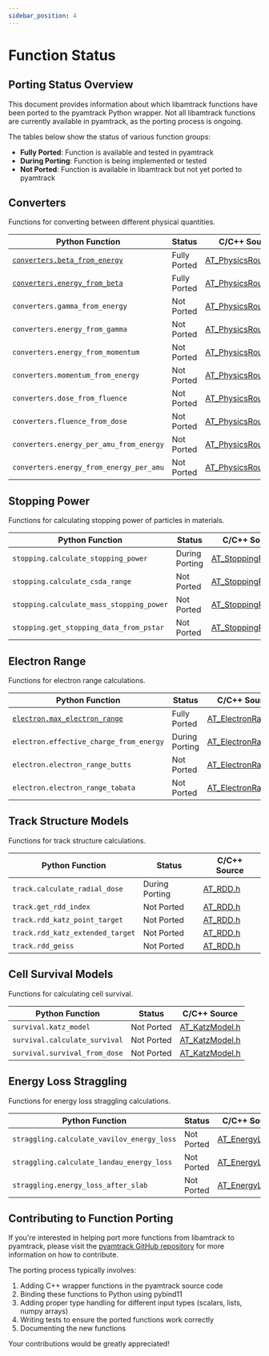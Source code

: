 ```yaml
---
sidebar_position: 4
---
```


# Function Status

## Porting Status Overview

This document provides information about which libamtrack functions have been ported to the pyamtrack Python wrapper. Not all libamtrack functions are currently available in pyamtrack, as the porting process is ongoing.

The tables below show the status of various function groups:
- **Fully Ported**: Function is available and tested in pyamtrack
- **During Porting**: Function is being implemented or tested
- **Not Ported**: Function is available in libamtrack but not yet ported to pyamtrack

## Converters

Functions for converting between different physical quantities.

| Python Function | Status | C/C++ Source |
|-----------------|--------|--------------|
| [`converters.beta_from_energy`](API/converters.md#beta_from_energy) | Fully Ported | [AT_PhysicsRoutines.h](https://github.com/libamtrack/library/blob/master/include/AT_PhysicsRoutines.h#L68) |
| [`converters.energy_from_beta`](API/converters.md#energy_from_beta) | Fully Ported | [AT_PhysicsRoutines.h](https://github.com/libamtrack/library/blob/master/include/AT_PhysicsRoutines.h#L68) |
| `converters.gamma_from_energy` | Not Ported | [AT_PhysicsRoutines.h](https://github.com/libamtrack/library/blob/master/include/AT_PhysicsRoutines.h#L152) |
| `converters.energy_from_gamma` | Not Ported | [AT_PhysicsRoutines.h](https://github.com/libamtrack/library/blob/master/include/AT_PhysicsRoutines.h#L112) |
| `converters.energy_from_momentum` | Not Ported | [AT_PhysicsRoutines.h](https://github.com/libamtrack/library/blob/master/include/AT_PhysicsRoutines.h#L132) |
| `converters.momentum_from_energy` | Not Ported | [AT_PhysicsRoutines.h](https://github.com/libamtrack/library/blob/master/include/AT_PhysicsRoutines.h#L419) |
| `converters.dose_from_fluence` | Not Ported | [AT_PhysicsRoutines.h](https://github.com/libamtrack/library/blob/master/include/AT_PhysicsRoutines.h#L446) |
| `converters.fluence_from_dose` | Not Ported | [AT_PhysicsRoutines.h](https://github.com/libamtrack/library/blob/master/include/AT_PhysicsRoutines.h#L485) |
| `converters.energy_per_amu_from_energy` | Not Ported | [AT_PhysicsRoutines.h](https://github.com/libamtrack/library/blob/master/include/AT_PhysicsRoutines.h#L51) |
| `converters.energy_from_energy_per_amu` | Not Ported | [AT_PhysicsRoutines.h](https://github.com/libamtrack/library/blob/master/include/AT_PhysicsRoutines.h#L59) |

## Stopping Power

Functions for calculating stopping power of particles in materials.

| Python Function | Status | C/C++ Source |
|-----------------|--------|--------------|
| `stopping.calculate_stopping_power` | During Porting | [AT_StoppingPower.h](https://github.com/libamtrack/library/blob/master/include/AT_StoppingPower.h) |
| `stopping.calculate_csda_range` | Not Ported | [AT_StoppingPower.h](https://github.com/libamtrack/library/blob/master/include/AT_StoppingPower.h) |
| `stopping.calculate_mass_stopping_power` | Not Ported | [AT_StoppingPower.h](https://github.com/libamtrack/library/blob/master/include/AT_StoppingPower.h) |
| `stopping.get_stopping_data_from_pstar` | Not Ported | [AT_StoppingPower.h](https://github.com/libamtrack/library/blob/master/include/AT_StoppingPower.h) |

## Electron Range

Functions for electron range calculations.

| Python Function | Status | C/C++ Source |
|-----------------|--------|--------------|
| [`electron.max_electron_range`](API/electron.md#max_electron_range) | Fully Ported | [AT_ElectronRange.h](https://github.com/libamtrack/library/blob/master/include/AT_ElectronRange.h) |
| `electron.effective_charge_from_energy` | During Porting | [AT_ElectronRange.h](https://github.com/libamtrack/library/blob/master/include/AT_ElectronRange.h) |
| `electron.electron_range_butts` | Not Ported | [AT_ElectronRange.h](https://github.com/libamtrack/library/blob/master/include/AT_ElectronRange.h) |
| `electron.electron_range_tabata` | Not Ported | [AT_ElectronRange.h](https://github.com/libamtrack/library/blob/master/include/AT_ElectronRange.h) |

## Track Structure Models

Functions for track structure calculations.

| Python Function | Status | C/C++ Source |
|-----------------|--------|--------------|
| `track.calculate_radial_dose` | During Porting | [AT_RDD.h](https://github.com/libamtrack/library/blob/master/include/AT_RDD.h) |
| `track.get_rdd_index` | Not Ported | [AT_RDD.h](https://github.com/libamtrack/library/blob/master/include/AT_RDD.h) |
| `track.rdd_katz_point_target` | Not Ported | [AT_RDD.h](https://github.com/libamtrack/library/blob/master/include/AT_RDD.h) |
| `track.rdd_katz_extended_target` | Not Ported | [AT_RDD.h](https://github.com/libamtrack/library/blob/master/include/AT_RDD.h) |
| `track.rdd_geiss` | Not Ported | [AT_RDD.h](https://github.com/libamtrack/library/blob/master/include/AT_RDD.h) |

## Cell Survival Models

Functions for calculating cell survival.

| Python Function | Status | C/C++ Source |
|-----------------|--------|--------------|
| `survival.katz_model` | Not Ported | [AT_KatzModel.h](https://github.com/libamtrack/library/blob/master/include/AT_KatzModel.h) |
| `survival.calculate_survival` | Not Ported | [AT_KatzModel.h](https://github.com/libamtrack/library/blob/master/include/AT_KatzModel.h) |
| `survival.survival_from_dose` | Not Ported | [AT_KatzModel.h](https://github.com/libamtrack/library/blob/master/include/AT_KatzModel.h) |

## Energy Loss Straggling

Functions for energy loss straggling calculations.

| Python Function | Status | C/C++ Source |
|-----------------|--------|--------------|
| `straggling.calculate_vavilov_energy_loss` | Not Ported | [AT_EnergyLoss.h](https://github.com/libamtrack/library/blob/master/include/AT_EnergyLoss.h) |
| `straggling.calculate_landau_energy_loss` | Not Ported | [AT_EnergyLoss.h](https://github.com/libamtrack/library/blob/master/include/AT_EnergyLoss.h) |
| `straggling.energy_loss_after_slab` | Not Ported | [AT_EnergyLoss.h](https://github.com/libamtrack/library/blob/master/include/AT_EnergyLoss.h) |

## Contributing to Function Porting

If you're interested in helping port more functions from libamtrack to pyamtrack, please visit the [pyamtrack GitHub repository](https://github.com/libamtrack/pyamtrack) for more information on how to contribute.

The porting process typically involves:
1. Adding C++ wrapper functions in the pyamtrack source code
2. Binding these functions to Python using pybind11
3. Adding proper type handling for different input types (scalars, lists, numpy arrays)
4. Writing tests to ensure the ported functions work correctly
5. Documenting the new functions

Your contributions would be greatly appreciated!